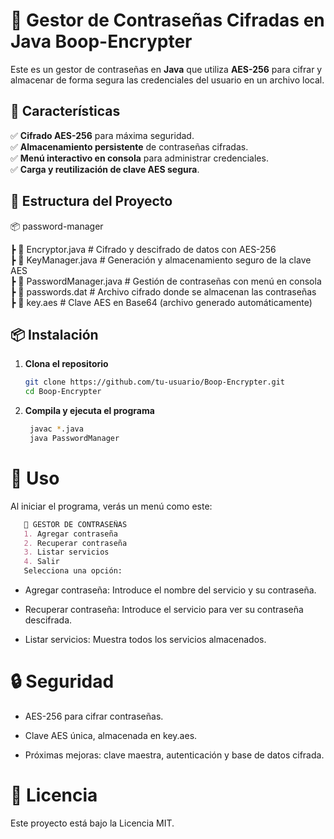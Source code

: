 # 🔐 Gestor de Contraseñas Cifradas en Java Boop-Encrypter

Este es un gestor de contraseñas en **Java** que utiliza **AES-256** para cifrar y almacenar de forma segura las credenciales del usuario en un archivo local.

## 🚀 Características

✅ **Cifrado AES-256** para máxima seguridad.  
✅ **Almacenamiento persistente** de contraseñas cifradas.  
✅ **Menú interactivo en consola** para administrar credenciales.  
✅ **Carga y reutilización de clave AES segura**.  

## 📂 Estructura del Proyecto
📦 password-manager 

  ┣ 📜 Encryptor.java # Cifrado y descifrado de datos con AES-256  
  ┣ 📜 KeyManager.java # Generación y almacenamiento seguro de la clave AES  
  ┣ 📜 PasswordManager.java # Gestión de contraseñas con menú en consola   
  ┣ 📜 passwords.dat # Archivo cifrado donde se almacenan las contraseñas   
  ┣ 📜 key.aes # Clave AES en Base64 (archivo generado automáticamente)  
  
## 📦 Instalación

1. **Clona el repositorio**  
   ```bash
   git clone https://github.com/tu-usuario/Boop-Encrypter.git
   cd Boop-Encrypter
2. **Compila y ejecuta el programa**
   ```bash
    javac *.java
    java PasswordManager
# 📖 Uso
Al iniciar el programa, verás un menú como este:
   ```markdown
      🔐 GESTOR DE CONTRASEÑAS
      1. Agregar contraseña
      2. Recuperar contraseña
      3. Listar servicios
      4. Salir
      Selecciona una opción:
```
- Agregar contraseña: Introduce el nombre del servicio y su contraseña.

- Recuperar contraseña: Introduce el servicio para ver su contraseña descifrada.

- Listar servicios: Muestra todos los servicios almacenados.


# 🔒 Seguridad
- AES-256 para cifrar contraseñas.

- Clave AES única, almacenada en key.aes.

- Próximas mejoras: clave maestra, autenticación y base de datos cifrada.

# 📜 Licencia
Este proyecto está bajo la Licencia MIT.

